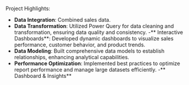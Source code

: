 Project Highlights:

- **Data Integration**: Combined sales data.
- **Data Transformation**: Utilized Power Query for data cleaning and transformation, ensuring data quality and consistency.
-** Interactive Dashboards**: Developed dynamic dashboards to visualize sales performance, customer behavior, and product trends.
- **Data Modeling**: Built comprehensive data models to establish relationships, enhancing analytical capabilities.
- **Performance Optimization**: Implemented best practices to optimize report performance and manage large datasets efficiently.
-** Dashboard & Insights**
